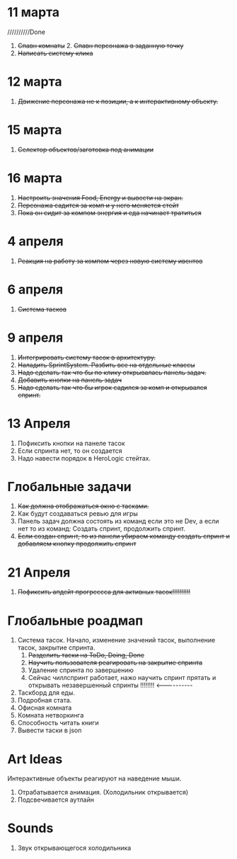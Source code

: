 
# 11 марта 
//////////Done

1. ~~Спавн комнаты~~
   2. ~~Спавн персонажа в заданную точку~~                         
3. ~~Написать систему клика~~


# 12 марта

1. ~~Движение персонажа не к позиции, а к интерактивному объекту.~~

# 15 марта
1. ~~Селектор объектов/заготовка под анимации~~                    

# 16 марта
1. ~~Настроить значения Food, Energy и вывести на экран.~~
2. ~~Персонажа садится за комп и у него меняется стейт~~
3. ~~Пока он сидит за компом энергия и еда начинает тратиться~~ 

# 4 апреля
1. ~~Реакция на работу за компом через новую систему ивентов~~

# 6 апреля 
1. ~~Система тасков~~ 

# 9 апреля 
1. ~~Интегрировать систему тасок в архитектуру.~~
2. ~~Наладить SprintSystem. Разбить все на отдельные классы~~
3. ~~Надо сделать так что бы по клику открывалась панель задач.~~
4. ~~Добавить кнопки на панель задач~~
5. ~~Надо сделать так что бы игрок садился за комп и открывался спринт.~~ 

# 13 Апреля
1. Пофиксить кнопки на панеле тасок 
2. Если спринта нет, то он создается
3. Надо навести порядок в HeroLogic стейтах. 
 

# Глобальные задачи
1. ~~Как должна отображаться окно с тасками.~~ 
2. Как будут создаваться ревью для игры
3. Панель задач должна состоять из команд если это не Dev, а если нет то из команд: Создать спринт, продолжить спринт.
4. ~~Если создан спринт, то из панели убираем команду создать спринт и добавляем кнопку продолжить спринт~~


# 21 Апреля
1. ~~Пофиксить апдейт прогрессса для активных тасок!!!!!!!!!!~~

# Глобальные роадмап
1. Система тасок. Начало, изменение значений тасок, выполнение тасок, закрытие спринта.
   1. ~~Разделить таски на ToDo, Doing, Done~~
   2. ~~Научить пользователя реагировать на закрытие спринта~~
   3. Удаление спринта по завершению
   4. Сейчас чиллспринт работает, нажо научить спринт прятать и открывать незавершенный спринты !!!!!!!! <----------
2. Таскборд для еды.
3. Подробная стата.
4. Офисная комната
5. Комната нетворкинга
6. Способность читать книги
7. Вывести таски в json

# Art Ideas
Интерактивные объекты реагируют на наведение мыши. 
1. Отрабатывается анимация. (Холодильник открывается)
2. Подсвечивается аутлайн

# Sounds
1. Звук открывающегося холодильника 


